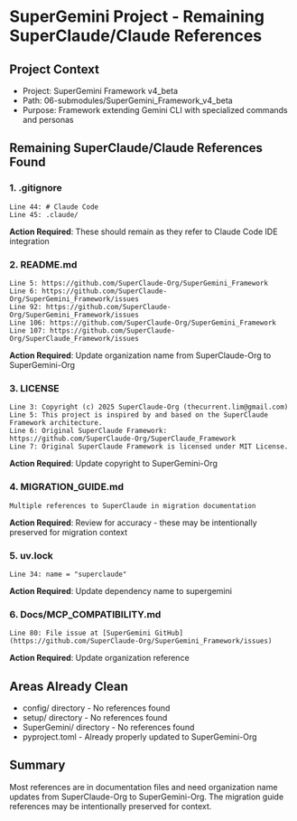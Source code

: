 # SuperGemini Project - Remaining SuperClaude/Claude References

## Project Context
- Project: SuperGemini Framework v4_beta
- Path: 06-submodules/SuperGemini_Framework_v4_beta
- Purpose: Framework extending Gemini CLI with specialized commands and personas

## Remaining SuperClaude/Claude References Found

### 1. .gitignore
```
Line 44: # Claude Code
Line 45: .claude/
```
**Action Required**: These should remain as they refer to Claude Code IDE integration

### 2. README.md
```
Line 5: https://github.com/SuperClaude-Org/SuperGemini_Framework
Line 6: https://github.com/SuperClaude-Org/SuperGemini_Framework/issues
Line 92: https://github.com/SuperClaude-Org/SuperGemini_Framework/issues
Line 106: https://github.com/SuperClaude-Org/SuperGemini_Framework
Line 107: https://github.com/SuperClaude-Org/SuperClaude_Framework/issues
```
**Action Required**: Update organization name from SuperClaude-Org to SuperGemini-Org

### 3. LICENSE
```
Line 3: Copyright (c) 2025 SuperClaude-Org (thecurrent.lim@gmail.com)
Line 5: This project is inspired by and based on the SuperClaude Framework architecture.
Line 6: Original SuperClaude Framework: https://github.com/SuperClaude-Org/SuperClaude_Framework
Line 7: Original SuperClaude Framework is licensed under MIT License.
```
**Action Required**: Update copyright to SuperGemini-Org

### 4. MIGRATION_GUIDE.md
```
Multiple references to SuperClaude in migration documentation
```
**Action Required**: Review for accuracy - these may be intentionally preserved for migration context

### 5. uv.lock
```
Line 34: name = "superclaude"
```
**Action Required**: Update dependency name to supergemini

### 6. Docs/MCP_COMPATIBILITY.md
```
Line 80: File issue at [SuperGemini GitHub](https://github.com/SuperClaude-Org/SuperGemini_Framework/issues)
```
**Action Required**: Update organization reference

## Areas Already Clean
- config/ directory - No references found
- setup/ directory - No references found  
- SuperGemini/ directory - No references found
- pyproject.toml - Already properly updated to SuperGemini-Org

## Summary
Most references are in documentation files and need organization name updates from SuperClaude-Org to SuperGemini-Org. The migration guide references may be intentionally preserved for context.